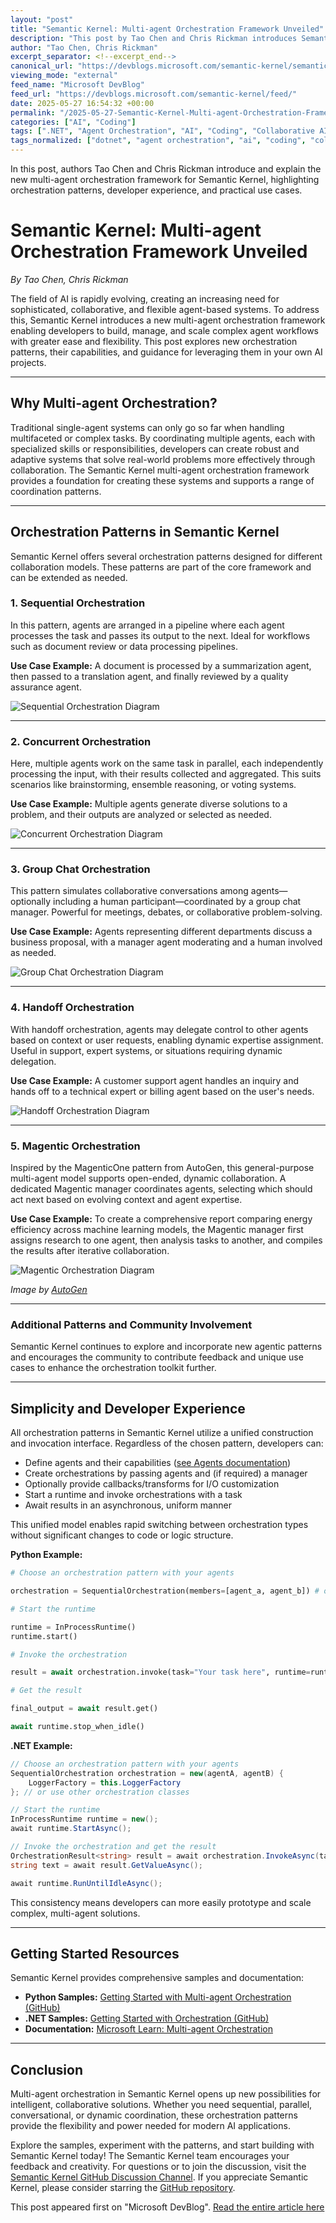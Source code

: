 ```yaml
---
layout: "post"
title: "Semantic Kernel: Multi-agent Orchestration Framework Unveiled"
description: "This post by Tao Chen and Chris Rickman introduces Semantic Kernel’s new multi-agent orchestration framework. It details orchestration patterns—including sequential, concurrent, group chat, handoff, and magentic—and provides practical guidance, sample code, and use cases to help developers build robust, flexible multi-agent systems within Microsoft’s Semantic Kernel ecosystem."
author: "Tao Chen, Chris Rickman"
excerpt_separator: <!--excerpt_end-->
canonical_url: "https://devblogs.microsoft.com/semantic-kernel/semantic-kernel-multi-agent-orchestration/"
viewing_mode: "external"
feed_name: "Microsoft DevBlog"
feed_url: "https://devblogs.microsoft.com/semantic-kernel/feed/"
date: 2025-05-27 16:54:32 +00:00
permalink: "/2025-05-27-Semantic-Kernel-Multi-agent-Orchestration-Framework-Unveiled.html"
categories: ["AI", "Coding"]
tags: [".NET", "Agent Orchestration", "AI", "Coding", "Collaborative AI", "Concurrent Orchestration", "Developer Tools", "Group Chat Orchestration", "Handoff Orchestration", "Magentic Orchestration", "Microsoft AI", "Multi Agent Systems", "News", "Orchestration Framework", "Python", "Semantic Kernel", "Sequential Orchestration", "Workflow Automation"]
tags_normalized: ["dotnet", "agent orchestration", "ai", "coding", "collaborative ai", "concurrent orchestration", "developer tools", "group chat orchestration", "handoff orchestration", "magentic orchestration", "microsoft ai", "multi agent systems", "news", "orchestration framework", "python", "semantic kernel", "sequential orchestration", "workflow automation"]
---
```


In this post, authors Tao Chen and Chris Rickman introduce and explain the new multi-agent orchestration framework for Semantic Kernel, highlighting orchestration patterns, developer experience, and practical use cases.<!--excerpt_end-->

# Semantic Kernel: Multi-agent Orchestration Framework Unveiled

*By Tao Chen, Chris Rickman*

The field of AI is rapidly evolving, creating an increasing need for sophisticated, collaborative, and flexible agent-based systems. To address this, Semantic Kernel introduces a new multi-agent orchestration framework enabling developers to build, manage, and scale complex agent workflows with greater ease and flexibility. This post explores new orchestration patterns, their capabilities, and guidance for leveraging them in your own AI projects.

---

## Why Multi-agent Orchestration?

Traditional single-agent systems can only go so far when handling multifaceted or complex tasks. By coordinating multiple agents, each with specialized skills or responsibilities, developers can create robust and adaptive systems that solve real-world problems more effectively through collaboration. The Semantic Kernel multi-agent orchestration framework provides a foundation for creating these systems and supports a range of coordination patterns.

---

## Orchestration Patterns in Semantic Kernel

Semantic Kernel offers several orchestration patterns designed for different collaboration models. These patterns are part of the core framework and can be extended as needed.

### 1. Sequential Orchestration

In this pattern, agents are arranged in a pipeline where each agent processes the task and passes its output to the next. Ideal for workflows such as document review or data processing pipelines.

**Use Case Example:**
A document is processed by a summarization agent, then passed to a translation agent, and finally reviewed by a quality assurance agent.

![Sequential Orchestration Diagram](https://devblogs.microsoft.com/semantic-kernel/wp-content/uploads/sites/78/2025/05/sequential.png)

---

### 2. Concurrent Orchestration

Here, multiple agents work on the same task in parallel, each independently processing the input, with their results collected and aggregated. This suits scenarios like brainstorming, ensemble reasoning, or voting systems.

**Use Case Example:**
Multiple agents generate diverse solutions to a problem, and their outputs are analyzed or selected as needed.

![Concurrent Orchestration Diagram](https://devblogs.microsoft.com/semantic-kernel/wp-content/uploads/sites/78/2025/05/concurrent.png)

---

### 3. Group Chat Orchestration

This pattern simulates collaborative conversations among agents—optionally including a human participant—coordinated by a group chat manager. Powerful for meetings, debates, or collaborative problem-solving.

**Use Case Example:**
Agents representing different departments discuss a business proposal, with a manager agent moderating and a human involved as needed.

![Group Chat Orchestration Diagram](https://devblogs.microsoft.com/semantic-kernel/wp-content/uploads/sites/78/2025/05/group_chat.png)

---

### 4. Handoff Orchestration

With handoff orchestration, agents may delegate control to other agents based on context or user requests, enabling dynamic expertise assignment. Useful in support, expert systems, or situations requiring dynamic delegation.

**Use Case Example:**
A customer support agent handles an inquiry and hands off to a technical expert or billing agent based on the user's needs.

![Handoff Orchestration Diagram](https://devblogs.microsoft.com/semantic-kernel/wp-content/uploads/sites/78/2025/05/Handoff-1.png)

---

### 5. Magentic Orchestration

Inspired by the MagenticOne pattern from AutoGen, this general-purpose multi-agent model supports open-ended, dynamic collaboration. A dedicated Magentic manager coordinates agents, selecting which should act next based on evolving context and agent expertise.

**Use Case Example:**
To create a comprehensive report comparing energy efficiency across machine learning models, the Magentic manager first assigns research to one agent, then analysis tasks to another, and compiles the results after iterative collaboration.

![Magentic Orchestration Diagram](https://devblogs.microsoft.com/semantic-kernel/wp-content/uploads/sites/78/2025/05/magentic.png)

*Image by [AutoGen](https://microsoft.github.io/autogen/stable/user-guide/agentchat-user-guide/magentic-one.html)*

---

### Additional Patterns and Community Involvement

Semantic Kernel continues to explore and incorporate new agentic patterns and encourages the community to contribute feedback and unique use cases to enhance the orchestration toolkit further.

---

## Simplicity and Developer Experience

All orchestration patterns in Semantic Kernel utilize a unified construction and invocation interface. Regardless of the chosen pattern, developers can:

- Define agents and their capabilities ([see Agents documentation](https://devblogs.microsoft.com/semantic-kernel/semantic-kernel-agents-are-now-generally-available/))
- Create orchestrations by passing agents and (if required) a manager
- Optionally provide callbacks/transforms for I/O customization
- Start a runtime and invoke orchestrations with a task
- Await results in an asynchronous, uniform manner

This unified model enables rapid switching between orchestration types without significant changes to code or logic structure.

**Python Example:**

```python
# Choose an orchestration pattern with your agents

orchestration = SequentialOrchestration(members=[agent_a, agent_b]) # or use other orchestration classes

# Start the runtime

runtime = InProcessRuntime()
runtime.start()

# Invoke the orchestration

result = await orchestration.invoke(task="Your task here", runtime=runtime)

# Get the result

final_output = await result.get()

await runtime.stop_when_idle()
```

**.NET Example:**

```csharp
// Choose an orchestration pattern with your agents
SequentialOrchestration orchestration = new(agentA, agentB) {
    LoggerFactory = this.LoggerFactory
}; // or use other orchestration classes

// Start the runtime
InProcessRuntime runtime = new();
await runtime.StartAsync();

// Invoke the orchestration and get the result
OrchestrationResult<string> result = await orchestration.InvokeAsync(task, runtime);
string text = await result.GetValueAsync();

await runtime.RunUntilIdleAsync();
```

This consistency means developers can more easily prototype and scale complex, multi-agent solutions.

---

## Getting Started Resources

Semantic Kernel provides comprehensive samples and documentation:

- **Python Samples:** [Getting Started with Multi-agent Orchestration (GitHub)](https://github.com/microsoft/semantic-kernel/tree/main/python/samples/getting_started_with_agents/multi_agent_orchestration)
- **.NET Samples:** [Getting Started with Orchestration (GitHub)](https://github.com/microsoft/semantic-kernel/tree/main/dotnet/samples/GettingStartedWithAgents/Orchestration)
- **Documentation:** [Microsoft Learn: Multi-agent Orchestration](https://learn.microsoft.com/en-us/semantic-kernel/frameworks/agent/agent-orchestration/)

---

## Conclusion

Multi-agent orchestration in Semantic Kernel opens up new possibilities for intelligent, collaborative solutions. Whether you need sequential, parallel, conversational, or dynamic coordination, these orchestration patterns provide the flexibility and power needed for modern AI applications.

Explore the samples, experiment with the patterns, and start building with Semantic Kernel today! The Semantic Kernel team encourages your feedback and creativity. For questions or to join the discussion, visit the [Semantic Kernel GitHub Discussion Channel](https://github.com/microsoft/semantic-kernel/discussions/categories/general). If you appreciate Semantic Kernel, please consider starring the [GitHub repository](https://github.com/microsoft/semantic-kernel).

This post appeared first on "Microsoft DevBlog". [Read the entire article here](https://devblogs.microsoft.com/semantic-kernel/semantic-kernel-multi-agent-orchestration/)
